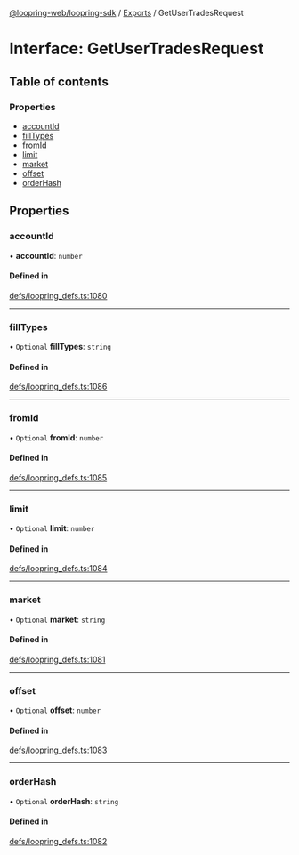 [@loopring-web/loopring-sdk](../README.md) / [Exports](../modules.md) / GetUserTradesRequest

# Interface: GetUserTradesRequest

## Table of contents

### Properties

- [accountId](GetUserTradesRequest.md#accountid)
- [fillTypes](GetUserTradesRequest.md#filltypes)
- [fromId](GetUserTradesRequest.md#fromid)
- [limit](GetUserTradesRequest.md#limit)
- [market](GetUserTradesRequest.md#market)
- [offset](GetUserTradesRequest.md#offset)
- [orderHash](GetUserTradesRequest.md#orderhash)

## Properties

### accountId

• **accountId**: `number`

#### Defined in

[defs/loopring_defs.ts:1080](https://github.com/Loopring/loopring_sdk/blob/b7df545/src/defs/loopring_defs.ts#L1080)

___

### fillTypes

• `Optional` **fillTypes**: `string`

#### Defined in

[defs/loopring_defs.ts:1086](https://github.com/Loopring/loopring_sdk/blob/b7df545/src/defs/loopring_defs.ts#L1086)

___

### fromId

• `Optional` **fromId**: `number`

#### Defined in

[defs/loopring_defs.ts:1085](https://github.com/Loopring/loopring_sdk/blob/b7df545/src/defs/loopring_defs.ts#L1085)

___

### limit

• `Optional` **limit**: `number`

#### Defined in

[defs/loopring_defs.ts:1084](https://github.com/Loopring/loopring_sdk/blob/b7df545/src/defs/loopring_defs.ts#L1084)

___

### market

• `Optional` **market**: `string`

#### Defined in

[defs/loopring_defs.ts:1081](https://github.com/Loopring/loopring_sdk/blob/b7df545/src/defs/loopring_defs.ts#L1081)

___

### offset

• `Optional` **offset**: `number`

#### Defined in

[defs/loopring_defs.ts:1083](https://github.com/Loopring/loopring_sdk/blob/b7df545/src/defs/loopring_defs.ts#L1083)

___

### orderHash

• `Optional` **orderHash**: `string`

#### Defined in

[defs/loopring_defs.ts:1082](https://github.com/Loopring/loopring_sdk/blob/b7df545/src/defs/loopring_defs.ts#L1082)
